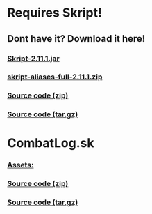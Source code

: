 # Requires Skript!
## Dont have it? Download it here!
### [Skript-2.11.1.jar](https://github.com/SkriptLang/Skript/releases/download/2.11.1/Skript-2.11.1.jar)
### [skript-aliases-full-2.11.1.zip](https://github.com/SkriptLang/Skript/releases/download/2.11.1/skript-aliases-full-2.11.1.zip)
### [Source code (zip)](https://github.com/SkriptLang/Skript/archive/refs/tags/2.11.1.zip)
### [Source code (tar.gz)](https://github.com/SkriptLang/Skript/archive/refs/tags/2.11.1.tar.gz)
 
# CombatLog.sk
### [Assets:](https://github.com/Death1Clown/CombatLog-Skript/releases/tag/Skript)
### [Source code (zip)](https://github.com/Death1Clown/CombatLog-Skript/archive/refs/tags/Skript.zip)
### [Source code (tar.gz)](https://github.com/Death1Clown/CombatLog-Skript/archive/refs/tags/Skript.tar.gz)
